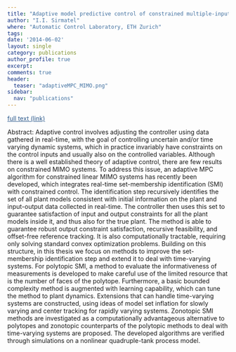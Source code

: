 ```yaml
---
title: "Adaptive model predictive control of constrained multiple-input multiple-output systems and its application to the quad tank system"
author: "I.I. Sirmatel"
where: "Automatic Control Laboratory, ETH Zurich"
tags: 
date: '2014-06-02'
layout: single
category: publications
author_profile: true
excerpt:
comments: true
header:
  teaser: "adaptiveMPC_MIMO.png"
sidebar:
  nav: "publications"
---
```

<a href="https://www.research-collection.ethz.ch/bitstream/handle/20.500.11850/154632/eth-8831-01.pdf" style="color: #2d5a8c; text-decoration:underline">full text (link)</a>

Abstract: Adaptive control involves adjusting the controller using data gathered in real-time, with the goal of controlling uncertain and/or time varying dynamic systems, which in practice invariably have constraints on the control inputs and usually also on the controlled variables. Although there is a well established theory of adaptive control, there are few results on constrained MIMO systems. To address this issue, an adaptive MPC algorithm for constrained linear MIMO systems has recently been developed, which integrates real-time set-membership identification (SMI) with constrained control. The identification step recursively identifies the set of all plant models consistent with initial information on the plant and input-output data collected in real-time. The controller then uses this set to guarantee satisfaction of input and output constraints for all the plant models inside it, and thus also for the true plant. The method is able to guarantee robust output constraint satisfaction, recursive feasibility, and offset-free reference tracking. It is also computationally tractable, requiring only solving standard convex optimization problems. Building on this structure, in this thesis we focus on methods to improve the set-membership identification step and extend it to deal with time-varying systems. For polytopic SMI, a method to evaluate the informativeness of measurements is developed to make careful use of the limited resource that is the number of faces of the polytope. Furthermore, a basic bounded complexity method is augmented with learning capability, which can tune the method to plant dynamics. Extensions that can handle time-varying systems are constructed, using ideas of model set inflation for slowly varying and center tracking for rapidly varying systems. Zonotopic SMI methods are investigated as a computationally advantageous alternative to polytopes and zonotopic counterparts of the polytopic methods to deal with time-varying systems are proposed. The developed algorithms are verified through simulations on a nonlinear quadruple-tank process model.
